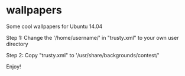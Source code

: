 # wallpapers
Some cool wallpapers for Ubuntu 14.04

Step 1:
Change the '/home/username/' in "trusty.xml" to your own user directory

Step 2:
Copy "trusty.xml" to '/usr/share/backgrounds/contest/'

Enjoy!

